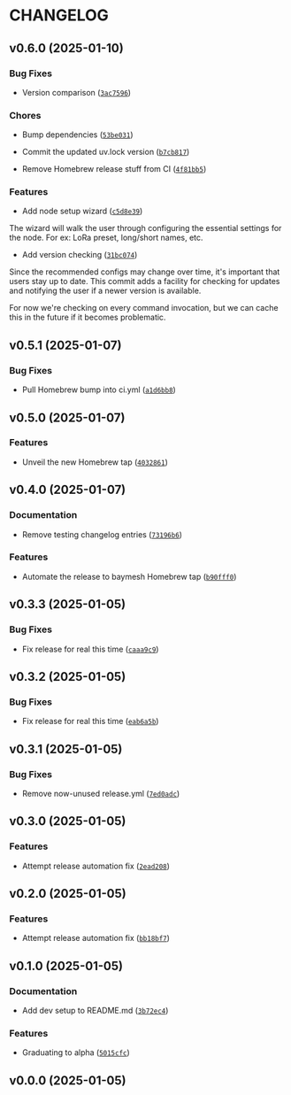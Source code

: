 # CHANGELOG


## v0.6.0 (2025-01-10)

### Bug Fixes

- Version comparison
  ([`3ac7596`](https://github.com/gtaylor/baymesh-cli/commit/3ac759662e4df0c2d4619cc09498706d2d188ada))

### Chores

- Bump dependencies
  ([`53be031`](https://github.com/gtaylor/baymesh-cli/commit/53be031a85cb04ca5e1781682786eca6d903607e))

- Commit the updated uv.lock version
  ([`b7cb817`](https://github.com/gtaylor/baymesh-cli/commit/b7cb817de09cb1e7262bc4cfd4c19f4109c3d28e))

- Remove Homebrew release stuff from CI
  ([`4f81bb5`](https://github.com/gtaylor/baymesh-cli/commit/4f81bb57c52d1192bde05cc9970cea9bd0747df3))

### Features

- Add node setup wizard
  ([`c5d8e39`](https://github.com/gtaylor/baymesh-cli/commit/c5d8e39633c8241349b2fa33fc8d19e3fff6a412))

The wizard will walk the user through configuring the essential settings for the node. For ex: LoRa
  preset, long/short names, etc.

- Add version checking
  ([`31bc074`](https://github.com/gtaylor/baymesh-cli/commit/31bc0740c299840c94f3242e9253ca758ae18e5d))

Since the recommended configs may change over time, it's important that users stay up to date. This
  commit adds a facility for checking for updates and notifying the user if a newer version is
  available.

For now we're checking on every command invocation, but we can cache this in the future if it
  becomes problematic.


## v0.5.1 (2025-01-07)

### Bug Fixes

- Pull Homebrew bump into ci.yml
  ([`a1d6bb8`](https://github.com/gtaylor/baymesh-cli/commit/a1d6bb8681e05829d751249b93dd000b0f29ac31))


## v0.5.0 (2025-01-07)

### Features

- Unveil the new Homebrew tap
  ([`4032861`](https://github.com/gtaylor/baymesh-cli/commit/4032861a3691102c04261c88572db1ace8a64aa0))


## v0.4.0 (2025-01-07)

### Documentation

- Remove testing changelog entries
  ([`73196b6`](https://github.com/gtaylor/baymesh-cli/commit/73196b686997f08f343fc20e5d50f6c0a6462085))

### Features

- Automate the release to baymesh Homebrew tap
  ([`b90fff0`](https://github.com/gtaylor/baymesh-cli/commit/b90fff04aa0198303d4197147177d708b5acfde6))


## v0.3.3 (2025-01-05)

### Bug Fixes

- Fix release for real this time
  ([`caaa9c9`](https://github.com/gtaylor/baymesh-cli/commit/caaa9c961570089a77f528889db14ce9cfdd1538))


## v0.3.2 (2025-01-05)

### Bug Fixes

- Fix release for real this time
  ([`eab6a5b`](https://github.com/gtaylor/baymesh-cli/commit/eab6a5b9d9de74bc0afec7bc84116f6101881ef9))


## v0.3.1 (2025-01-05)

### Bug Fixes

- Remove now-unused release.yml
  ([`7ed0adc`](https://github.com/gtaylor/baymesh-cli/commit/7ed0adca911258a5693af43e57eab24f73395276))


## v0.3.0 (2025-01-05)

### Features

- Attempt release automation fix
  ([`2ead208`](https://github.com/gtaylor/baymesh-cli/commit/2ead2082f217634a73445463f5fd918032370a32))


## v0.2.0 (2025-01-05)

### Features

- Attempt release automation fix
  ([`bb18bf7`](https://github.com/gtaylor/baymesh-cli/commit/bb18bf73cdadee6f3f83273460b772d950a6f2a5))


## v0.1.0 (2025-01-05)

### Documentation

- Add dev setup to README.md
  ([`3b72ec4`](https://github.com/gtaylor/baymesh-cli/commit/3b72ec4284b901d50b216ef75ac047283e72ebd3))

### Features

- Graduating to alpha
  ([`5015cfc`](https://github.com/gtaylor/baymesh-cli/commit/5015cfcf65d473e4a52a4173f475a6aa797b2649))


## v0.0.0 (2025-01-05)
